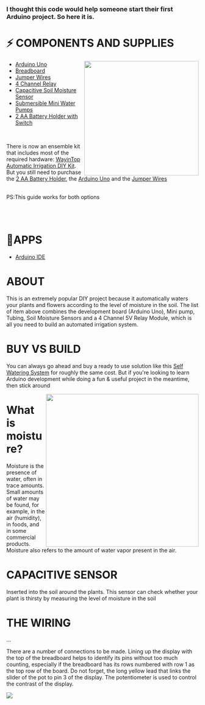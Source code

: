 <h3>I thought this code would help someone start their first Arduino project. So here it is.</h3>

<h1>⚡️ COMPONENTS AND SUPPLIES</h1>
<img align="right" src="https://camo.githubusercontent.com/fad070bc6625303c5e479bd64caa46060134a111/68747470733a2f2f73746f72652d63646e2e61726475696e6f2e63632f7573612f636174616c6f672f70726f647563742f63616368652f312f696d6167652f31303030783735302f66383837366133316236333533326262626134653738316333303032346130612f612f302f613030303036365f69736f5f315f332e6a7067" style="max-width:100%;" height="300">
<ul>
    <li><a href="https://amzn.to/2EqybyM">Arduino Uno</a></li>
    <li><a href="https://amzn.to/2Ei40tP">Breadboard</a></li>
    <li><a href="https://amzn.to/2Ehh2ru">Jumper Wires</a></li>
    <li><a href="https://amzn.to/3ggJbMs">4 Channel Relay</a></li>
    <li><a href="https://amzn.to/3gn5FLN">Capacitive Soil Moisture Sensor</a></li>
    <li><a href="https://amzn.to/32hk9I1">Submersible Mini Water Pumps</a></li>
    <li><a href="https://amzn.to/2CPxNt8">2 AA Battery Holder with Switch</a></li>
</ul>
<br>

There is now an ensemble kit that includes most of the required hardware: <a href="https://amzn.to/3aN5qsj">WayinTop Automatic Irrigation DIY Kit</a>. But you still need to purchase the <a href="https://amzn.to/2CPxNt8">2 AA Battery Holder</a>, the <a href="https://amzn.to/2EqybyM">Arduino Uno</a> and the <a href="https://amzn.to/2Ehh2ru">Jumper Wires</a>
<br><br>

PS:This guide works for both options

<br><br>
<h1>🚀APPS</h1>
<ul>
    <li><a href="https://www.arduino.cc/en/main/software">Arduino IDE</a></li>
</ul>

<h1>ABOUT</h1>
<p>This is an extremely popular DIY project because it automatically waters your plants and flowers according to the level of moisture in the soil. The list of item above combines the development board (Arduino Uno), Mini pump, Tubing, Soil Moisture Sensors and a 4 Channel 5V Relay Module, which is all you need to build an automated irrigation system.</p>

<h1>BUY VS BUILD</h1>
<p>You can always go ahead and buy a ready to use solution like this <a href="https://amzn.to/3laBGds">Self Watering System</a> for roughly the same cost. But if you're looking to learn Arduino development while doing a fun & useful project in the meantime, then stick around</p>

<img align="right" src="https://images.squarespace-cdn.com/content/v1/587bd907893fc04ee2cd8b9d/1502736544555-DYB0Z58KAUGS91B43BMO/ke17ZwdGBToddI8pDm48kL3VKmwKI3leYB51VJjLFB8UqsxRUqqbr1mOJYKfIPR7LoDQ9mXPOjoJoqy81S2I8N_N4V1vUb5AoIIIbLZhVYxCRW4BPu10St3TBAUQYVKcQ643Xlia2-fGNGmT0Ni4GzSBWYegu4Na6KP29i9RHf4IJOBaNFWew0RIOS0ELFXu/image-asset.png" style="max-width:100%;" height="400">

<h1>What is moisture?</h1>
<p>Moisture is the presence of water, often in trace amounts. Small amounts of water may be found, for example, in the air (humidity), in foods, and in some commercial products. Moisture also refers to the amount of water vapor present in the air.</p>

<h1>CAPACITIVE SENSOR</h1>
<p>Inserted into the soil around the plants. This sensor can check whether your plant is thirsty by measuring the level of moisture in the soil</p>

<h1>THE WIRING</h1>
<p>...</p>

<p>There are a number of connections to be made. Lining up the display with the top of the breadboard helps to identify its pins without too much counting, especially if the breadboard has its rows numbered with row 1 as the top row of the board. Do not forget, the long yellow lead that links the slider of the pot to pin 3 of the display. The potentiometer is used to control the contrast of the display.</p>

<img src="https://github.com/isbkch/arduino-uno-irrigation/img/blob/master/schema.png?raw=true"></a>